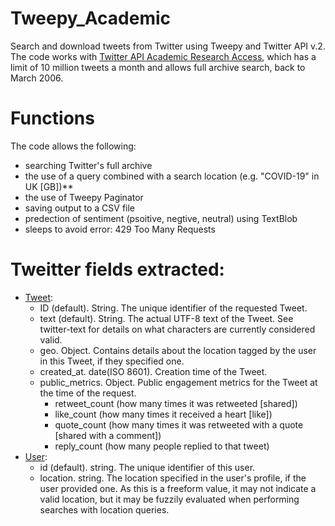 # Tweepy_Academic
Search and download tweets from Twitter using Tweepy and Twitter API v.2. 
The code works with [Twitter API Academic Research Access](https://developer.twitter.com/en/products/twitter-api/academic-research), which has a limit of 10 million tweets a month and allows full archive search, back to March 2006.

# Functions
The code allows the following: 
- searching Twitter's full archive
- the use of a query combined with a search location (e.g. "COVID-19" in UK [GB])**
- the use of Tweepy Paginator 
- saving output to a CSV file
- predection of sentiment (psoitive, negtive, neutral) using TextBlob
- sleeps to avoid error: 429 Too Many Requests

# Tweitter fields extracted:
- [Tweet](https://developer.twitter.com/en/docs/twitter-api/data-dictionary/object-model/user):
  - ID (default). String. The unique identifier of the requested Tweet.
  - text (default). String. The actual UTF-8 text of the Tweet. See twitter-text for details on what characters are currently considered valid.
  - geo. Object. Contains details about the location tagged by the user in this Tweet, if they specified one.
  - created_at. date(ISO 8601). Creation time of the Tweet.
  - public_metrics. Object. Public engagement metrics for the Tweet at the time of the request.
    - retweet_count (how many times it was retweeted [shared])
    - like_count (how many times it received a heart [like])
    - quote_count (how many times it was retweeted with a quote [shared with a comment])
    - reply_count (how many people replied to that tweet)  
- [User](https://developer.twitter.com/en/docs/twitter-api/data-dictionary/object-model/user): 
  - id (default). string. The unique identifier of this user.
  - location. string. The location specified in the user's profile, if the user provided one. As this is a freeform value, it may not indicate a valid location, but it may be fuzzily evaluated when performing searches with location queries.
